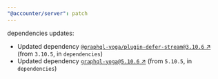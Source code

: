 ```yaml
---
"@accounter/server": patch
---
```

dependencies updates:
  - Updated dependency [`@graphql-yoga/plugin-defer-stream@3.10.6` ↗︎](https://www.npmjs.com/package/@graphql-yoga/plugin-defer-stream/v/3.10.6) (from `3.10.5`, in `dependencies`)
  - Updated dependency [`graphql-yoga@5.10.6` ↗︎](https://www.npmjs.com/package/graphql-yoga/v/5.10.6) (from `5.10.5`, in `dependencies`)
